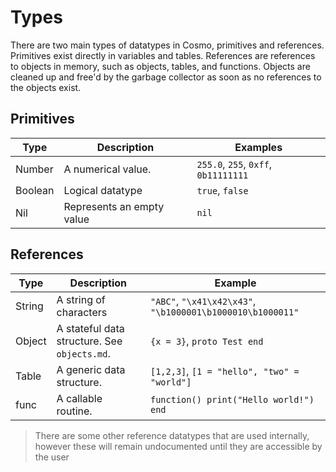 # Types

There are two main types of datatypes in Cosmo, primitives and references. Primitives exist directly in variables and tables. References are references to objects in memory, such as objects, tables, and functions. Objects are cleaned up and free'd by the garbage collector as soon as no references to the objects exist. 

## Primitives

| Type     | Description                  | Examples                               |
| -------- | ---------------------------- | -------------------------------------- |
| Number   | A numerical value.           | `255.0`, `255`, `0xff`, `0b11111111`   |
| Boolean  | Logical datatype             | `true`, `false`                        |
| Nil      | Represents an empty value    | `nil`                                  |

## References

| Type     | Description                  | Example                                |
| -------- | ---------------------------- | -------------------------------------- |
| String   | A string of characters       | `"ABC"`, `"\x41\x42\x43"`, `"\b1000001\b1000010\b1000011"` |
| Object   | A stateful data structure. See `objects.md`. | `{x = 3}`, `proto Test end` |
| Table    | A generic data structure.    | `[1,2,3]`, `[1 = "hello", "two" = "world"]` |
| func | A callable routine.          | `function() print("Hello world!") end` |
> There are some other reference datatypes that are used internally, however these will remain undocumented until they are accessible by the user